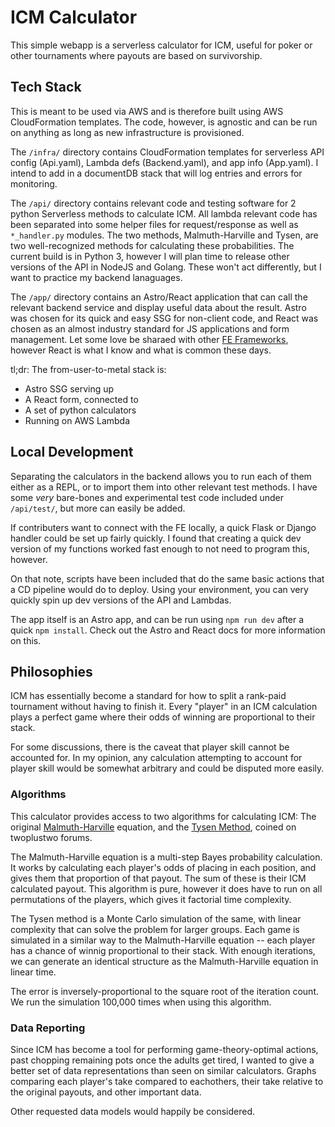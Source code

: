 # ICM Calculator

This simple webapp is a serverless calculator for ICM, useful for poker or other tournaments where payouts are based on survivorship.

## Tech Stack

This is meant to be used via AWS and is therefore built using AWS CloudFormation templates. The code, however, is agnostic and can be run on anything as long as new infrastructure is provisioned.

The `/infra/` directory contains CloudFormation templates for serverless API config (Api.yaml), Lambda defs (Backend.yaml), and app info (App.yaml). I intend to add in a documentDB stack that will log entries and errors for monitoring.

The `/api/` directory contains relevant code and testing software for 2 python Serverless methods to calculate ICM. All lambda relevant code has been separated into some helper files for request/response as well as `*_handler.py` modules. The two methods, Malmuth-Harville and Tysen, are two well-recognized methods for calculating these probabilities. The current build is in Python 3, however I will plan time to release other versions of the API in NodeJS and Golang. These won't act differently, but I want to practice my backend lanaguages.

The `/app/` directory contains an Astro/React application that can call the relevant backend service and display useful data about the result. Astro was chosen for its quick and easy SSG for non-client code, and React was chosen as an almost industry standard for JS applications and form management. Let some love be sharaed with other [FE Frameworks](https://gist.github.com/tkrotoff/b1caa4c3a185629299ec234d2314e190), however React is what I know and what is common these days.

tl;dr:
The from-user-to-metal stack is:

- Astro SSG serving up
- A React form, connected to
- A set of python calculators
- Running on AWS Lambda

## Local Development

Separating the calculators in the backend allows you to run each of them either as a REPL, or to import them into other relevant test methods. I have some _very_ bare-bones and experimental test code included under `/api/test/`, but more can easily be added.

If contributers want to connect with the FE locally, a quick Flask or Django handler could be set up fairly quickly. I found that creating a quick dev version of my functions worked fast enough to not need to program this, however.

On that note, scripts have been included that do the same basic actions that a CD pipeline would do to deploy. Using your environment, you can very quickly spin up dev versions of the API and Lambdas.

The app itself is an Astro app, and can be run using `npm run dev` after a quick `npm install`. Check out the Astro and React docs for more information on this.

## Philosophies

ICM has essentially become a standard for how to split a rank-paid tournament without having to finish it.
Every "player" in an ICM calculation plays a perfect game where their odds of winning are proportional to their stack.

For some discussions, there is the caveat that player skill cannot be accounted for.
In my opinion, any calculation attempting to account for player skill would be somewhat arbitrary and could be disputed more easily.

### Algorithms

This calculator provides access to two algorithms for calculating ICM: The original
[Malmuth-Harville](https://www.jstor.org/stable/2284068) equation, and the
[Tysen Method](https://forumserver.twoplustwo.com/15/poker-theory-amp-gto/new-algorithm-calculate-icm-large-tournaments-1098489/), coined on twoplustwo forums.

The Malmuth-Harville equation is a multi-step Bayes probability calculation.
It works by calculating each player's odds of placing in each position, and gives them that proportion of that payout. The sum of these is their ICM calculated payout. This algorithm is pure, however it does have to run on all permutations of the players, which gives it factorial time complexity.

The Tysen method is a Monte Carlo simulation of the same, with linear complexity that can solve the problem for larger groups. Each game is simulated in a similar way to the Malmuth-Harville equation -- each player has a chance of winnig proportional to their stack. With enough iterations, we can generate an identical structure as the Malmuth-Harville equation in linear time.

The error is inversely-proportional to the square root of the iteration count. We run the simulation 100,000 times when using this algorithm.

### Data Reporting

Since ICM has become a tool for performing game-theory-optimal actions, past chopping remaining pots once the adults get tired, I wanted to give a better set of data representations than seen on similar calculators.
Graphs comparing each player's take compared to eachothers, their take relative to the original payouts, and other important data.

Other requested data models would happily be considered.
